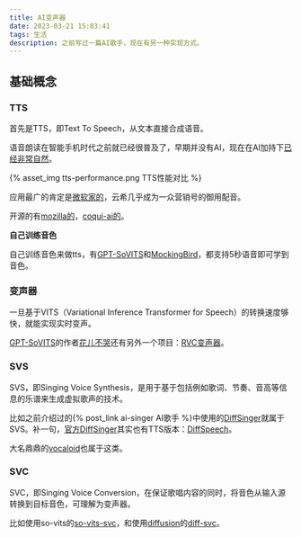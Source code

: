 ```yaml
---
title: AI变声器
date: 2023-03-21 15:03:41
tags: 生活
description: 之前写过一篇AI歌手，现在有另一种实现方式。
---
```

## 基础概念

### TTS

首先是TTS，即Text To Speech，从文本直接合成语音。

语音朗读在智能手机时代之前就已经很普及了，早期并没有AI，现在在AI加持下[已经非常自然]()。

{% asset_img tts-performance.png TTS性能对比 %}

应用最广的肯定是[微软家的](https://azure.microsoft.com/zh-cn/services/cognitive-services/text-to-speech/)，云希几乎成为一众营销号的御用配音。

开源的有[mozilla的](https://github.com/mozilla/TTS)，[coqui-ai的](https://github.com/coqui-ai/TTS)。

**自己训练音色** 

自己训练音色来做tts，有[GPT-SoVITS](https://github.com/RVC-Boss/GPT-SoVITS)和[MockingBird](https://github.com/babysor/MockingBird)，都支持5秒语音即可学到音色。

### 变声器

一旦基于VITS（Variational Inference Transformer for Speech）的转换速度够快，就能实现实时变声。

[GPT-SoVITS](https://github.com/RVC-Boss/GPT-SoVITS)的作者[花儿不哭](https://space.bilibili.com/5760446)还有另外一个项目：[RVC变声器](https://github.com/RVC-Project/Retrieval-based-Voice-Conversion-WebUI)。

### SVS

SVS，即Singing Voice Synthesis，是用于基于包括例如歌词、节奏、音高等信息的乐谱来生成虚拟歌声的技术。

比如之前介绍过的{% post_link ai-singer AI歌手 %}中使用的[DiffSinger](https://github.com/openvpi/DiffSinger)就属于SVS。补一句，[官方DiffSinger](https://github.com/MoonInTheRiver/DiffSinger)其实也有TTS版本：[DiffSpeech](https://github.com/MoonInTheRiver/DiffSinger/blob/master/docs/README-TTS.md)。

大名鼎鼎的[vocaloid](https://www.vocaloid.com/en/)也属于这类。

### SVC

SVC，即Singing Voice Conversion，在保证歌唱内容的同时，将音色从输入源转换到目标音色，可理解为变声器。

比如使用so-vits的[so-vits-svc](https://github.com/svc-develop-team/so-vits-svc)，和使用[diffusion]((https://arxiv.org/abs/2105.02446))的[diff-svc](https://github.com/prophesier/diff-svc)。
